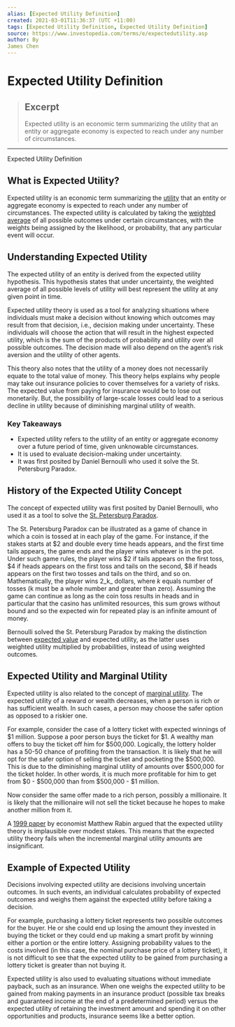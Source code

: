 ```yaml
---
alias: [Expected Utility Definition]
created: 2021-03-01T11:36:37 (UTC +11:00)
tags: [Expected Utility Definition, Expected Utility Definition]
source: https://www.investopedia.com/terms/e/expectedutility.asp
author: By
James Chen
---
```


# Expected Utility Definition

> ## Excerpt
> Expected utility is an economic term summarizing the utility that an entity or aggregate economy is expected to reach under any number of circumstances.

---

Expected Utility Definition
## What is Expected Utility?

Expected utility is an economic term summarizing the [utility](https://www.investopedia.com/terms/u/utility.asp) that an entity or aggregate economy is expected to reach under any number of circumstances. The expected utility is calculated by taking the [weighted average](https://www.investopedia.com/terms/w/weightedaverage.asp) of all possible outcomes under certain circumstances, with the weights being assigned by the likelihood, or probability, that any particular event will occur.

## Understanding Expected Utility

The expected utility of an entity is derived from the expected utility hypothesis. This hypothesis states that under uncertainty, the weighted average of all possible levels of utility will best represent the utility at any given point in time.

Expected utility theory is used as a tool for analyzing situations where individuals must make a decision without knowing which outcomes may result from that decision, i.e., decision making under uncertainty. These individuals will choose the action that will result in the highest expected utility, which is the sum of the products of probability and utility over all possible outcomes. The decision made will also depend on the agent’s risk aversion and the utility of other agents.

This theory also notes that the utility of a money does not necessarily equate to the total value of money. This theory helps explains why people may take out insurance policies to cover themselves for a variety of risks. The expected value from paying for insurance would be to lose out monetarily. But, the possibility of large-scale losses could lead to a serious decline in utility because of diminishing marginal utility of wealth.

### Key Takeaways

-   Expected utility refers to the utility of an entity or aggregate economy over a future period of time, given unknowable circumstances.
-   It is used to evaluate decision-making under uncertainty.
-   It was first posited by Daniel Bernoulli who used it solve the St. Petersburg Paradox.

## History of the Expected Utility Concept

The concept of expected utility was first posited by Daniel Bernoulli, who used it as a tool to solve the [St. Petersburg Paradox](https://en.wikipedia.org/wiki/St._Petersburg_paradox).

The St. Petersburg Paradox can be illustrated as a game of chance in which a coin is tossed at in each play of the game. For instance, if the stakes starts at $2 and double every time heads appears, and the first time tails appears, the game ends and the player wins whatever is in the pot. Under such game rules, the player wins $2 if tails appears on the first toss, $4 if heads appears on the first toss and tails on the second, $8 if heads appears on the first two tosses and tails on the third, and so on. Mathematically, the player wins 2_k_ dollars, where _k_ equals number of tosses (k must be a whole number and greater than zero). Assuming the game can continue as long as the coin toss results in heads and in particular that the casino has unlimited resources, this sum grows without bound and so the expected win for repeated play is an infinite amount of money.

Bernoulli solved the St. Petersburg Paradox by making the distinction between [expected value](https://www.investopedia.com/terms/e/expected-value.asp) and expected utility, as the latter uses weighted utility multiplied by probabilities, instead of using weighted outcomes.

## Expected Utility and Marginal Utility

Expected utility is also related to the concept of [marginal utility](https://www.investopedia.com/terms/m/marginalutility.asp). The expected utility of a reward or wealth decreases, when a person is rich or has sufficient wealth. In such cases, a person may choose the safer option as opposed to a riskier one.

For example, consider the case of a lottery ticket with expected winnings of $1 million. Suppose a poor person buys the ticket for $1. A wealthy man offers to buy the ticket off him for $500,000. Logically, the lottery holder has a 50-50 chance of profiting from the transaction. It is likely that he will opt for the safer option of selling the ticket and pocketing the $500,000. This is due to the diminishing marginal utility of amounts over $500,000 for the ticket holder. In other words, it is much more profitable for him to get from $0 - $500,000 than from $500,000 - $1 million.

Now consider the same offer made to a rich person, possibly a millionaire. It is likely that the millionaire will not sell the ticket because he hopes to make another million from it.

A [1999 paper](https://cloudfront.escholarship.org/dist/prd/content/qt731230f8/qt731230f8.pdf) by economist Matthew Rabin argued that the expected utility theory is implausible over modest stakes. This means that the expected utility theory fails when the incremental marginal utility amounts are insignificant.

## Example of Expected Utility

Decisions involving expected utility are decisions involving uncertain outcomes. In such events, an individual calculates probability of expected outcomes and weighs them against the expected utility before taking a decision.

For example, purchasing a lottery ticket represents two possible outcomes for the buyer. He or she could end up losing the amount they invested in buying the ticket or they could end up making a smart profit by winning either a portion or the entire lottery. Assigning probability values to the costs involved (in this case, the nominal purchase price of a lottery ticket), it is not difficult to see that the expected utility to be gained from purchasing a lottery ticket is greater than not buying it.

Expected utility is also used to evaluating situations without immediate payback, such as an insurance. When one weighs the expected utility to be gained from making payments in an insurance product (possible tax breaks and guaranteed income at the end of a predetermined period) versus the expected utility of retaining the investment amount and spending it on other opportunities and products, insurance seems like a better option.
